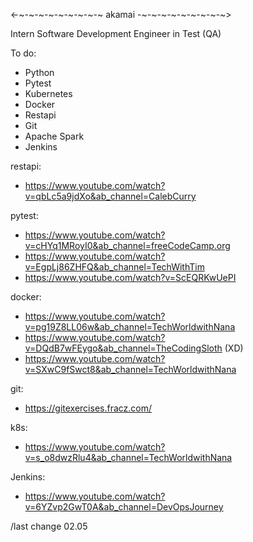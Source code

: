 <-~-~-~-~-~-~-~-~-~ akamai -~-~-~-~-~-~-~-~-~>

Intern Software Development Engineer in Test (QA)

To do:
  - Python
  - Pytest
  - Kubernetes
  - Docker
  - Restapi
  - Git
  - Apache Spark
  - Jenkins
    
restapi: 
  - https://www.youtube.com/watch?v=qbLc5a9jdXo&ab_channel=CalebCurry
    
pytest:
  - https://www.youtube.com/watch?v=cHYq1MRoyI0&ab_channel=freeCodeCamp.org
  - https://www.youtube.com/watch?v=EgpLj86ZHFQ&ab_channel=TechWithTim
  - https://www.youtube.com/watch?v=ScEQRKwUePI

docker:
  -  https://www.youtube.com/watch?v=pg19Z8LL06w&ab_channel=TechWorldwithNana
  -  https://www.youtube.com/watch?v=DQdB7wFEygo&ab_channel=TheCodingSloth (XD)
  -  https://www.youtube.com/watch?v=SXwC9fSwct8&ab_channel=TechWorldwithNana

git:
  - https://gitexercises.fracz.com/

k8s:
  - https://www.youtube.com/watch?v=s_o8dwzRlu4&ab_channel=TechWorldwithNana
    
Jenkins:
  - https://www.youtube.com/watch?v=6YZvp2GwT0A&ab_channel=DevOpsJourney

<keeping updated> /last change 02.05
